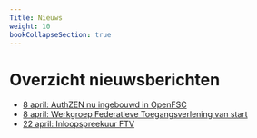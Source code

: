```yaml
---
Title: Nieuws
weight: 10
bookCollapseSection: true
---
```


# Overzicht nieuwsberichten

- [8 april: AuthZEN nu ingebouwd in OpenFSC](20250408AuthZENinOpenFSC)
- [8 april: Werkgroep Federatieve Toegangsverlening van start](20250408WerkgroepVanStart)
- [22 april: Inloopspreekuur FTV](20250422Inloopspreekuur) 